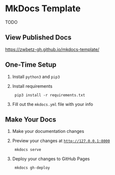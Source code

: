 # MkDocs Template

TODO

## View Published Docs

<https://zwbetz-gh.github.io/mkdocs-template/>

## One-Time Setup

1. Install `python3` and `pip3`
1. Install requirements

        pip3 install -r requirements.txt

1. Fill out the `mkdocs.yml` file with your info

## Make Your Docs

1. Make your documentation changes
1. Preview your changes at [`http://127.0.0.1:8000`](http://127.0.0.1:8000)

        mkdocs serve

1. Deploy your changes to GitHub Pages

        mkdocs gh-deploy
